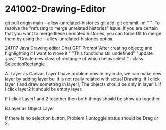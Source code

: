 # 241002-Drawing-Editor

git pull origin main --allow-unrelated-histories
git add.
git commit -m " "
:To resolve the "refusing to merge unrelated histories" issue: If you are certain that you want to merge these unrelated histories, you can force Git to merge them by using the --allow-unrelated-histories option.


241117
Java Drawing editor
Chat GPT Prompt"After creating objectg and highlighting it I want to move it "
"This functions still undefined"
"update .java"
"Create new class of rectangle of which helps select "  : class SelectionRectangle


A. Layer as Canvas Layer
I have problem now in my code, we can make new layer by adding layer but It is not really related with actual Drawing.
If I click layer 1 and draw something in layer1, The objects should be only in layer 1.
If I click layer2 It should be empty layer.

If I click Layer1 and 2 together then both things should be show up together


B.Layer as Object Layer


If there is no selection button,
Problem
1.untoggle status should be Drag or  
2.
